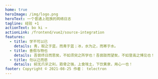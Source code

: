 ```yaml
---
home: true
heroImage: /img/logo.png
heroText: 一个普通上班族的网络日志
tagline: 经验 +1
actionText: bo ki →
actionLink: /frontend/vue2/source-integration
features:
  - title: 学不可以已
    details: 青，取之于蓝，而青于蓝；冰，水为之，而寒于水。
  - title: 善假与物也
    details: 吾尝终日而思矣，不如须臾之所学也！吾尝跂而望矣，不如登高之博见也！
  - title: 勿以己而悲
    details: 蚓无爪牙之利，筋骨之强，上食埃土，下饮黄泉，用心一也！
footer: Copyright © 2021-08-25 作者： telectron
---
```

